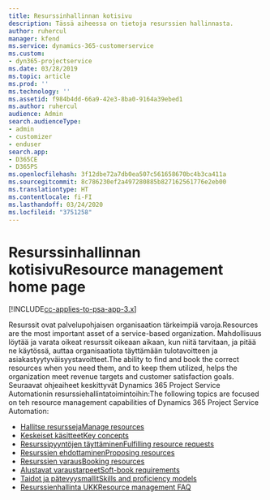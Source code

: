 ```yaml
---
title: Resurssinhallinnan kotisivu
description: Tässä aiheessa on tietoja resurssien hallinnasta.
author: ruhercul
manager: kfend
ms.service: dynamics-365-customerservice
ms.custom:
- dyn365-projectservice
ms.date: 03/28/2019
ms.topic: article
ms.prod: ''
ms.technology: ''
ms.assetid: f984b4dd-66a9-42e3-8ba0-9164a39ebed1
ms.author: ruhercul
audience: Admin
search.audienceType:
- admin
- customizer
- enduser
search.app:
- D365CE
- D365PS
ms.openlocfilehash: 3f12dbe72a7db0ea507c561658670bc4b3ca411a
ms.sourcegitcommit: 8c786230ef2a497280885b827162561776e2eb00
ms.translationtype: HT
ms.contentlocale: fi-FI
ms.lasthandoff: 03/24/2020
ms.locfileid: "3751258"
---
```

# <a name="resource-management-home-page"></a><span data-ttu-id="8c36d-103">Resurssinhallinnan kotisivu</span><span class="sxs-lookup"><span data-stu-id="8c36d-103">Resource management home page</span></span>

[!INCLUDE[cc-applies-to-psa-app-3.x](../includes/cc-applies-to-psa-app-3x.md)]

<span data-ttu-id="8c36d-104">Resurssit ovat palvelupohjaisen organisaation tärkeimpiä varoja.</span><span class="sxs-lookup"><span data-stu-id="8c36d-104">Resources are the most important asset of a service-based organization.</span></span> <span data-ttu-id="8c36d-105">Mahdollisuus löytää ja varata oikeat resurssit oikeaan aikaan, kun niitä tarvitaan, ja pitää ne käytössä, auttaa organisaatiota täyttämään tulotavoitteen ja asiakastyytyväisyystavoitteet.</span><span class="sxs-lookup"><span data-stu-id="8c36d-105">The ability to find and book the correct resources when you need them, and to keep them utilized, helps the organization meet revenue targets and customer satisfaction goals.</span></span> <span data-ttu-id="8c36d-106">Seuraavat ohjeaiheet keskittyvät Dynamics 365 Project Service Automationin resurssiehallintatoimintoihin:</span><span class="sxs-lookup"><span data-stu-id="8c36d-106">The following topics are focused on teh resource management capabilities of Dynamics 365 Project Service Automation:</span></span>

- [<span data-ttu-id="8c36d-107">Hallitse resursseja</span><span class="sxs-lookup"><span data-stu-id="8c36d-107">Manage resources</span></span>](manage-resources.md)
- [<span data-ttu-id="8c36d-108">Keskeiset käsitteet</span><span class="sxs-lookup"><span data-stu-id="8c36d-108">Key concepts</span></span>](reports-key-concepts.md)
- [<span data-ttu-id="8c36d-109">Resurssipyyntöjen täyttäminen</span><span class="sxs-lookup"><span data-stu-id="8c36d-109">Fulfilling resource requests</span></span>](resource-management-fulfill-requests.md)
- [<span data-ttu-id="8c36d-110">Resurssien ehdottaminen</span><span class="sxs-lookup"><span data-stu-id="8c36d-110">Proposing resources</span></span>](resource-management-propose-resources.md)
- [<span data-ttu-id="8c36d-111">Resurssien varaus</span><span class="sxs-lookup"><span data-stu-id="8c36d-111">Booking resources</span></span>](resource-management-book-resources-scheduleboard.md)
- [<span data-ttu-id="8c36d-112">Alustavat varaustarpeet</span><span class="sxs-lookup"><span data-stu-id="8c36d-112">Soft-book requirements</span></span>](resource-management-softbook-requirements.md)
- [<span data-ttu-id="8c36d-113">Taidot ja pätevyysmallit</span><span class="sxs-lookup"><span data-stu-id="8c36d-113">Skills and proficiency models</span></span>](resource-management-skills-proficiency.md)
- [<span data-ttu-id="8c36d-114">Resurssienhallinta UKK</span><span class="sxs-lookup"><span data-stu-id="8c36d-114">Resource management FAQ</span></span>](resource-management-faq.md)
